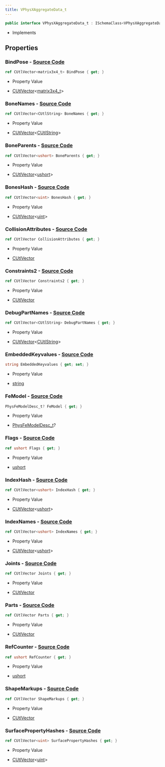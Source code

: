 ```yaml
---
title: VPhysXAggregateData_t
---
```


```csharp
public interface VPhysXAggregateData_t : ISchemaClass<VPhysXAggregateData_t>, ISchemaField, ISchemaClass, INativeHandle
```

- Implements

## Properties

### **BindPose** - [Source Code](https://github.com/swiftly-solution/swiftlys2/blob/main/managed/src/SwiftlyS2.Generated/Schemas/Interfaces/VPhysXAggregateData_t.cs#L28)

```csharp
ref CUtlVector<matrix3x4_t> BindPose { get; }
```

- Property Value

- [CUtlVector](/docs/api/-1)<[matrix3x4_t](/docs/api/shared/natives/matrix3x4_t)>

### **BoneNames** - [Source Code](https://github.com/swiftly-solution/swiftlys2/blob/main/managed/src/SwiftlyS2.Generated/Schemas/Interfaces/VPhysXAggregateData_t.cs#L22)

```csharp
ref CUtlVector<CUtlString> BoneNames { get; }
```

- Property Value

- [CUtlVector](/docs/api/-1)<[CUtlString](/docs/api/shared/natives/cutlstring)>

### **BoneParents** - [Source Code](https://github.com/swiftly-solution/swiftlys2/blob/main/managed/src/SwiftlyS2.Generated/Schemas/Interfaces/VPhysXAggregateData_t.cs#L44)

```csharp
ref CUtlVector<ushort> BoneParents { get; }
```

- Property Value

- [CUtlVector](/docs/api/-1)<[ushort](https://learn.microsoft.com/dotnet/api/system.uint16)>

### **BonesHash** - [Source Code](https://github.com/swiftly-solution/swiftlys2/blob/main/managed/src/SwiftlyS2.Generated/Schemas/Interfaces/VPhysXAggregateData_t.cs#L20)

```csharp
ref CUtlVector<uint> BonesHash { get; }
```

- Property Value

- [CUtlVector](/docs/api/-1)<[uint](https://learn.microsoft.com/dotnet/api/system.uint32)>

### **CollisionAttributes** - [Source Code](https://github.com/swiftly-solution/swiftlys2/blob/main/managed/src/SwiftlyS2.Generated/Schemas/Interfaces/VPhysXAggregateData_t.cs#L49)

```csharp
ref CUtlVector CollisionAttributes { get; }
```

- Property Value

- [CUtlVector](/docs/api/)

### **Constraints2** - [Source Code](https://github.com/swiftly-solution/swiftlys2/blob/main/managed/src/SwiftlyS2.Generated/Schemas/Interfaces/VPhysXAggregateData_t.cs#L37)

```csharp
ref CUtlVector Constraints2 { get; }
```

- Property Value

- [CUtlVector](/docs/api/)

### **DebugPartNames** - [Source Code](https://github.com/swiftly-solution/swiftlys2/blob/main/managed/src/SwiftlyS2.Generated/Schemas/Interfaces/VPhysXAggregateData_t.cs#L51)

```csharp
ref CUtlVector<CUtlString> DebugPartNames { get; }
```

- Property Value

- [CUtlVector](/docs/api/-1)<[CUtlString](/docs/api/shared/natives/cutlstring)>

### **EmbeddedKeyvalues** - [Source Code](https://github.com/swiftly-solution/swiftlys2/blob/main/managed/src/SwiftlyS2.Generated/Schemas/Interfaces/VPhysXAggregateData_t.cs#L53)

```csharp
string EmbeddedKeyvalues { get; set; }
```

- Property Value

- [string](https://learn.microsoft.com/dotnet/api/system.string)

### **FeModel** - [Source Code](https://github.com/swiftly-solution/swiftlys2/blob/main/managed/src/SwiftlyS2.Generated/Schemas/Interfaces/VPhysXAggregateData_t.cs#L42)

```csharp
PhysFeModelDesc_t? FeModel { get; }
```

- Property Value

- [PhysFeModelDesc_t](/docs/api/shared/schemadefinitions/physfemodeldesc_t)?

### **Flags** - [Source Code](https://github.com/swiftly-solution/swiftlys2/blob/main/managed/src/SwiftlyS2.Generated/Schemas/Interfaces/VPhysXAggregateData_t.cs#L16)

```csharp
ref ushort Flags { get; }
```

- Property Value

- [ushort](https://learn.microsoft.com/dotnet/api/system.uint16)

### **IndexHash** - [Source Code](https://github.com/swiftly-solution/swiftlys2/blob/main/managed/src/SwiftlyS2.Generated/Schemas/Interfaces/VPhysXAggregateData_t.cs#L26)

```csharp
ref CUtlVector<ushort> IndexHash { get; }
```

- Property Value

- [CUtlVector](/docs/api/-1)<[ushort](https://learn.microsoft.com/dotnet/api/system.uint16)>

### **IndexNames** - [Source Code](https://github.com/swiftly-solution/swiftlys2/blob/main/managed/src/SwiftlyS2.Generated/Schemas/Interfaces/VPhysXAggregateData_t.cs#L24)

```csharp
ref CUtlVector<ushort> IndexNames { get; }
```

- Property Value

- [CUtlVector](/docs/api/-1)<[ushort](https://learn.microsoft.com/dotnet/api/system.uint16)>

### **Joints** - [Source Code](https://github.com/swiftly-solution/swiftlys2/blob/main/managed/src/SwiftlyS2.Generated/Schemas/Interfaces/VPhysXAggregateData_t.cs#L40)

```csharp
ref CUtlVector Joints { get; }
```

- Property Value

- [CUtlVector](/docs/api/)

### **Parts** - [Source Code](https://github.com/swiftly-solution/swiftlys2/blob/main/managed/src/SwiftlyS2.Generated/Schemas/Interfaces/VPhysXAggregateData_t.cs#L31)

```csharp
ref CUtlVector Parts { get; }
```

- Property Value

- [CUtlVector](/docs/api/)

### **RefCounter** - [Source Code](https://github.com/swiftly-solution/swiftlys2/blob/main/managed/src/SwiftlyS2.Generated/Schemas/Interfaces/VPhysXAggregateData_t.cs#L18)

```csharp
ref ushort RefCounter { get; }
```

- Property Value

- [ushort](https://learn.microsoft.com/dotnet/api/system.uint16)

### **ShapeMarkups** - [Source Code](https://github.com/swiftly-solution/swiftlys2/blob/main/managed/src/SwiftlyS2.Generated/Schemas/Interfaces/VPhysXAggregateData_t.cs#L34)

```csharp
ref CUtlVector ShapeMarkups { get; }
```

- Property Value

- [CUtlVector](/docs/api/)

### **SurfacePropertyHashes** - [Source Code](https://github.com/swiftly-solution/swiftlys2/blob/main/managed/src/SwiftlyS2.Generated/Schemas/Interfaces/VPhysXAggregateData_t.cs#L46)

```csharp
ref CUtlVector<uint> SurfacePropertyHashes { get; }
```

- Property Value

- [CUtlVector](/docs/api/-1)<[uint](https://learn.microsoft.com/dotnet/api/system.uint32)>


